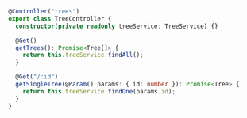 <!-- Google tag (gtag.js) -->
<script async src="https://www.googletagmanager.com/gtag/js?id=G-1PT3KE52PE"></script>
<script>
  window.dataLayer = window.dataLayer || [];
  function gtag(){dataLayer.push(arguments);}
  gtag('js', new Date());

  gtag('config', 'G-1PT3KE52PE');
</script>

```typescript
@Controller("trees")
export class TreeController {
  constructor(private readonly treeService: TreeService) {}

  @Get()
  getTrees(): Promise<Tree[]> {
    return this.treeService.findAll();
  }

  @Get("/:id")
  getSingleTree(@Param() params: { id: number }): Promise<Tree> {
    return this.treeService.findOne(params.id);
  }
}
```
